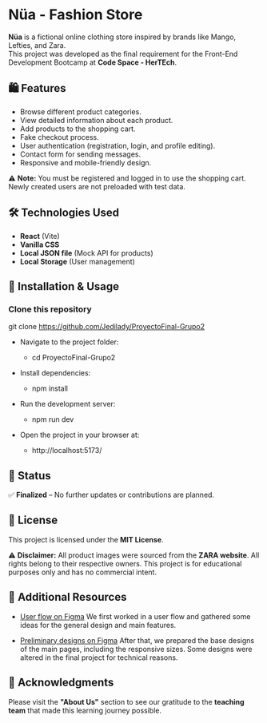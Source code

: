 # Nüa - Fashion Store

**Nüa** is a fictional online clothing store inspired by brands like Mango, Lefties, and Zara.  
This project was developed as the final requirement for the Front-End Development Bootcamp at **Code Space - HerTEch**.

## 🛍️ Features

- Browse different product categories.
- View detailed information about each product.
- Add products to the shopping cart.
- Fake checkout process.
- User authentication (registration, login, and profile editing).
- Contact form for sending messages.
- Responsive and mobile-friendly design.

⚠ **Note:** You must be registered and logged in to use the shopping cart. Newly created users are not preloaded with test data.

## 🛠 Technologies Used

- **React** (Vite)
- **Vanilla CSS**
- **Local JSON file** (Mock API for products)
- **Local Storage** (User management)

## 🚀 Installation & Usage

### Clone this repository
git clone https://github.com/Jedilady/ProyectoFinal-Grupo2

- Navigate to the project folder:   
  - cd ProyectoFinal-Grupo2

- Install dependencies:
  - npm install

- Run the development server:
  - npm run dev

- Open the project in your browser at:
  - http://localhost:5173/

## 📌 Status

✅ **Finalized** – No further updates or contributions are planned.

## 📜 License

This project is licensed under the **MIT License**.  

⚠ **Disclaimer:** All product images were sourced from the **ZARA website**. All rights belong to their respective owners. This project is for educational purposes only and has no commercial intent.

## 📁 Additional Resources

- [User flow on Figma](https://www.figma.com/board/HwqGdfTJ9vRyufPvJyLrGm/Grupo-2---Tienda-de-Ropa---IDEAS-Y-DIAGRAMA-DE-FLUJO?node-id=0-1&t=34AskrvSLLgcCzSs-1) We first worked in a user flow and gathered some ideas for the general design and main features.
  

- [Preliminary designs on Figma](https://www.figma.com/design/PdG8gXaWun6Of3JX3JTsf1/Bootcamp-Her-Tech?node-id=97-2&p=f) After that, we prepared the base designs of the main pages, including the responsive sizes. Some designs were altered in the final project for technical reasons.

## 💙 Acknowledgments

Please visit the **"About Us"** section to see our gratitude to the **teaching team** that made this learning journey possible.